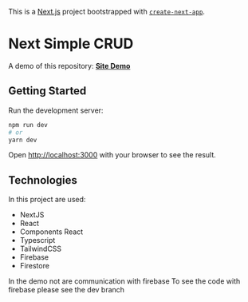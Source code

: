 This is a [Next.js](https://nextjs.org/) project bootstrapped with [`create-next-app`](https://github.com/vercel/next.js/tree/canary/packages/create-next-app).

# Next Simple CRUD

A demo of this repository: [**Site Demo**](https://next-crud-xi.vercel.app)

## Getting Started

Run the development server:

```bash
npm run dev
# or
yarn dev
```

Open [http://localhost:3000](http://localhost:3000) with your browser to see the result.

## Technologies

In this project are used:

- NextJS
- React
- Components React
- Typescript
- TailwindCSS
- Firebase
- Firestore

In the demo not are communication with firebase
To see the code with firebase please see the dev branch
